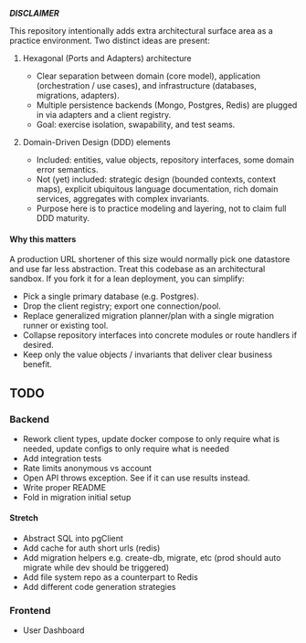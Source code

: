 __*DISCLAIMER*__

This repository intentionally adds extra architectural surface area as a practice environment. Two distinct ideas are present:

1. Hexagonal (Ports and Adapters) architecture
    - Clear separation between domain (core model), application (orchestration / use cases), and infrastructure (databases, migrations, adapters).
    - Multiple persistence backends (Mongo, Postgres, Redis) are plugged in via adapters and a client registry.
    - Goal: exercise isolation, swapability, and test seams.

2. Domain-Driven Design (DDD) elements
    - Included: entities, value objects, repository interfaces, some domain error semantics.
    - Not (yet) included: strategic design (bounded contexts, context maps), explicit ubiquitous language documentation, rich domain services, aggregates with complex invariants.
    - Purpose here is to practice modeling and layering, not to claim full DDD maturity.

#### Why this matters
A production URL shortener of this size would normally pick one datastore and use far less abstraction. Treat this codebase as an architectural sandbox. If you fork it for a lean deployment, you can simplify:

- Pick a single primary database (e.g. Postgres).
- Drop the client registry; export one connection/pool.
- Replace generalized migration planner/plan with a single migration runner or existing tool.
- Collapse repository interfaces into concrete modules or route handlers if desired.
- Keep only the value objects / invariants that deliver clear business benefit.

## TODO

### Backend

- Rework client types, update docker compose to only require what is needed, update configs to only require what is needed
- Add integration tests
- Rate limits anonymous vs account
- Open API throws exception. See if it can use results instead.
- Write proper README
- Fold in migration initial setup

#### Stretch
- Abstract SQL into pgClient
- Add cache for auth short urls (redis)
- Add migration helpers e.g. create-db, migrate, etc (prod should auto migrate while dev should be triggered)
- Add file system repo as a counterpart to Redis
- Add different code generation strategies

### Frontend

- User Dashboard
